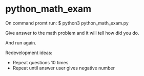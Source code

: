 # python_math_exam

On command promt run:
$ python3 python_math_exam.py

Give answer to the math problem and it will tell how did you do.

And run again.

Redevelopment ideas:
- Repeat questions 10 times
- Repeat until answer user gives negative number
